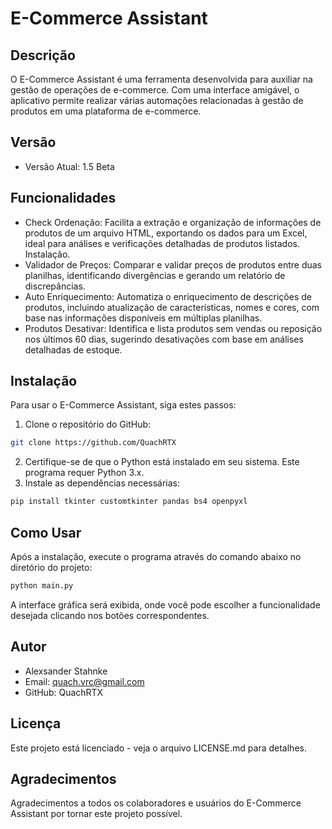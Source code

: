 # E-Commerce Assistant
## Descrição
O E-Commerce Assistant é uma ferramenta desenvolvida para auxiliar na gestão de operações de e-commerce. Com uma interface amigável, o aplicativo permite realizar várias automações relacionadas à gestão de produtos em uma plataforma de e-commerce.

## Versão
- Versão Atual: 1.5 Beta
## Funcionalidades
- Check Ordenação: Facilita a extração e organização de informações de produtos de um arquivo HTML, exportando os dados para um Excel, ideal para análises e verificações detalhadas de produtos listados.
Instalação.
- Validador de Preços: Comparar e validar preços de produtos entre duas planilhas, identificando divergências e gerando um relatório de discrepâncias.
- Auto Enriquecimento: Automatiza o enriquecimento de descrições de produtos, incluindo atualização de características, nomes e cores, com base nas informações disponíveis em múltiplas planilhas.
- Produtos Desativar: Identifica e lista produtos sem vendas ou reposição nos últimos 60 dias, sugerindo desativações com base em análises detalhadas de estoque.
## Instalação
Para usar o E-Commerce Assistant, siga estes passos:

1. Clone o repositório do GitHub:
```bash
git clone https://github.com/QuachRTX
```
2. Certifique-se de que o Python está instalado em seu sistema. Este programa requer Python 3.x.
3. Instale as dependências necessárias:
```bash
pip install tkinter customtkinter pandas bs4 openpyxl
```
## Como Usar
Após a instalação, execute o programa através do comando abaixo no diretório do projeto:

```bash
python main.py
```
A interface gráfica será exibida, onde você pode escolher a funcionalidade desejada clicando nos botões correspondentes.

## Autor
- Alexsander Stahnke
- Email: quach.vrc@gmail.com
- GitHub: QuachRTX
## Licença
Este projeto está licenciado - veja o arquivo LICENSE.md para detalhes.

## Agradecimentos
Agradecimentos a todos os colaboradores e usuários do E-Commerce Assistant por tornar este projeto possível.
